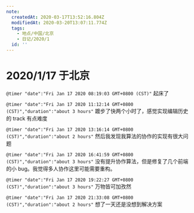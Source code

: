 ```yaml
---
note:
  createdAt: 2020-03-17T13:52:16.804Z
  modifiedAt: 2020-03-20T13:07:11.774Z
  tags:
    - 地点/中国/北京
    - 日记/2020/1
  id: ''
---
```

# 2020/1/17 于北京

`@timer "date":"Fri Jan 17 2020 08:19:03 GMT+0800 (CST)"`
起床了

`@timer "date":"Fri Jan 17 2020 11:12:14 GMT+0800 (CST)","duration":"about 3 hours"`
踱步了快两个小时了，感觉实现编辑历史的 track 有点难度

`@timer "date":"Fri Jan 17 2020 13:16:14 GMT+0800 (CST)","duration":"about 2 hours"`
然后我发现我算法的协作的实现有很大问题

`@timer "date":"Fri Jan 17 2020 16:41:59 GMT+0800 (CST)","duration":"about 3 hours"`
没有提升协作算法，但是修复了几个前端的小 bug。我觉得多人协作这里可能需要重构。  

`@timer "date":"Fri Jan 17 2020 19:22:27 GMT+0800 (CST)","duration":"about 3 hours"`
万物皆可加孜然

`@timer "date":"Fri Jan 17 2020 21:33:08 GMT+0800 (CST)","duration":"about 2 hours"`
想了一天还是没想到解决方案
